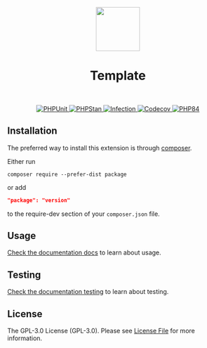 <p align="center">
    <a href="https://github.com/phppress/template" target="_blank">
        <img src="https://avatars.githubusercontent.com/u/188348450?v=4" height="100px">
    </a>
    <h1 align="center">Template</h1>
    <br>
</p>

<p align="center">
    <a href="https://github.com/phppress/template/actions/workflows/build.yml" target="_blank">
        <img src="https://github.com/phppress/template/actions/workflows/build.yml/badge.svg" alt="PHPUnit">
    </a>
    <a href="https://github.com/phppress/template/actions/workflows/static.yml" target="_blank">
        <img src="https://github.com/phppress/template/actions/workflows/static.yml/badge.svg" alt="PHPStan">
    </a>      
    <a href="https://dashboard.stryker-mutator.io/reports/template" target="_blank">
        <img src="https://img.shields.io/endpoint?style=flat&url=https%3A%2F%2Fbadge-api.stryker-mutator.io%2Ftemplate" alt="Infection">
    </a>         
    <a href="https://codecov.io/gh/phppress/template" target="_blank">
        <img src="https://codecov.io/gh/phppress/template/branch/main/graph/badge.svg?token=MF0XUGVLYC" alt="Codecov">
    </a>
    <a href="https://www.php.net/releases/8.4/en.php" target="_blank">
        <img src="https://img.shields.io/badge/PHP-%3E%3D8.4-787CB5" alt="PHP84">
    </a>
</p>

## Installation

The preferred way to install this extension is through [composer](https://getcomposer.org/download/).

Either run

```shell
composer require --prefer-dist package
```

or add

```json
"package": "version"
```

to the require-dev section of your `composer.json` file. 

## Usage

[Check the documentation docs](docs/README.md) to learn about usage.

## Testing

[Check the documentation testing](docs/testing.md) to learn about testing.

## License

The GPL-3.0 License (GPL-3.0). Please see [License File](LICENSE) for more information.
